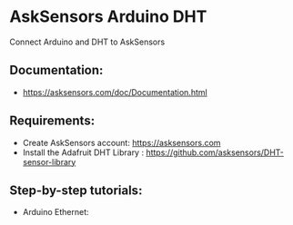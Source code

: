 # AskSensors Arduino DHT
Connect Arduino and DHT to AskSensors

Documentation:
-
- https://asksensors.com/doc/Documentation.html

Requirements:
-
- Create AskSensors account: https://asksensors.com
- Install the Adafruit DHT Library :  https://github.com/asksensors/DHT-sensor-library

Step-by-step tutorials:
-
- Arduino Ethernet: 
